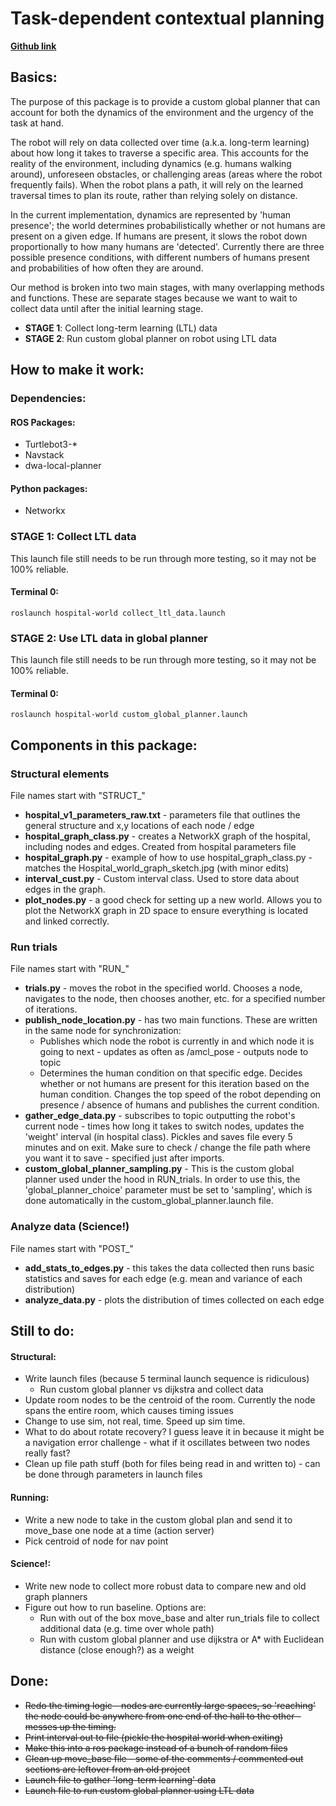 # Task-dependent contextual planning 

[**Github link**](https://github.com/osuprg/hospital-world)

## Basics:

The purpose of this package is to provide a custom global planner that can account for both the dynamics of the environment and the urgency of the task at hand. 

The robot will rely on data collected over time (a.k.a. long-term learning) about how long it takes to traverse a specific area.
This accounts for the reality of the environment, including dynamics (e.g. humans walking around), unforeseen obstacles, or challenging areas (areas where the robot frequently fails). 
When the robot plans a path, it will rely on the learned traversal times to plan its route, rather than relying solely on distance. 

In the current implementation, dynamics are represented by 'human presence'; the world determines probabilistically whether or not humans are present on a given edge. 
If humans are present, it slows the robot down proportionally to how many humans are 'detected'. 
Currently there are three possible presence conditions, with different numbers of humans present and probabilities of how often they are around.

Our method is broken into two main stages, with many overlapping methods and functions. 
These are separate stages because we want to wait to collect data until after the initial learning stage.
* **STAGE 1**: Collect long-term learning (LTL) data
* **STAGE 2**: Run custom global planner on robot using LTL data


## How to make it work:

### Dependencies:

#### ROS Packages:
* Turtlebot3-*
* Navstack
* dwa-local-planner

#### Python packages:
* Networkx

### STAGE 1: Collect LTL data

[comment]: <> (### Option 1: use the launch file)
This launch file still needs to be run through more testing, so it may not be 100% reliable.

#### Terminal 0:
```
roslaunch hospital-world collect_ltl_data.launch
```

[comment]: <> (### Option 2: run it manually)

[comment]: <> (If option one did not work, use option 2!)

[comment]: <> (#### Terminal 0)

[comment]: <> (```)

[comment]: <> (roscore)

[comment]: <> (```)

[comment]: <> (#### Terminal 1 )

[comment]: <> (```)

[comment]: <> (export TURTLEBOT3_MODEL=burger)

[comment]: <> (rosparam set /global_planner_choice 'move_base')

[comment]: <> (roslaunch hospital-world turtlebot_hospital.launch)

[comment]: <> (```)

[comment]: <> (#### Terminal 2)

[comment]: <> (```)

[comment]: <> (rosrun hospital-world RUN_trials.py)

[comment]: <> (```)

[comment]: <> (#### Terminal 3 )

[comment]: <> (```)

[comment]: <> (rosrun hospital-world RUN_publish_node_location.py )

[comment]: <> (```)

[comment]: <> (#### Terminal 4)

[comment]: <> (```)

[comment]: <> (rosrun hospital-world RUN_gather_edge_data.py)

[comment]: <> (```)


### STAGE 2: Use LTL data in global planner

[comment]: <> (### Option 1: use the launch file)
This launch file still needs to be run through more testing, so it may not be 100% reliable.

#### Terminal 0:
```
roslaunch hospital-world custom_global_planner.launch
```

[comment]: <> (### Option 2: run it manually)

[comment]: <> (If option one did not work, use option 2!)

[comment]: <> (#### Terminal 0)

[comment]: <> (```)

[comment]: <> (roscore)

[comment]: <> (```)

[comment]: <> (#### Terminal 1 )

[comment]: <> (```)

[comment]: <> (export TURTLEBOT3_MODEL=burger)

[comment]: <> (rosparam set /global_planner_choice 'sampling')

[comment]: <> (roslaunch hospital-world turtlebot_hospital.launch)

[comment]: <> (```)

[comment]: <> (#### Terminal 2)

[comment]: <> (```)

[comment]: <> (rosrun hospital-world RUN_global_planner.py)

[comment]: <> (```)

[comment]: <> (#### Terminal 3 )

[comment]: <> (```)

[comment]: <> (rosrun hospital-world RUN_publish_node_location.py )

[comment]: <> (```)



## Components in this package:


### Structural elements
File names start with "STRUCT_"
* **hospital_v1_parameters_raw.txt** - 
  parameters file that outlines the general structure and x,y locations of each node / edge
* **hospital_graph_class.py** - 
  creates a NetworkX graph of the hospital, including nodes and edges. 
  Created from hospital parameters file
* **hospital_graph.py** - 
  example of how to use hospital_graph_class.py - matches the Hospital_world_graph_sketch.jpg (with minor edits)
* **interval_cust.py** - 
  Custom interval class. Used to store data about edges in the graph. 
* **plot_nodes.py** - 
  a good check for setting up a new world. 
  Allows you to plot the NetworkX graph in 2D space to ensure everything is located and linked correctly.

### Run trials
File names start with "RUN_"
* **trials.py** - moves the robot in the specified world. Chooses a node, navigates to the node, then chooses another, etc. for a specified number of iterations. 
* **publish_node_location.py** - has two main functions. These are written in the same node for synchronization:
    * Publishes which node the robot is currently in and which node it is going to next - updates as often as /amcl_pose - outputs node to topic 
    * Determines the human condition on that specific edge. 
      Decides whether or not humans are present for this iteration based on the human condition. 
      Changes the top speed of the robot depending on presence / absence of humans and publishes the current condition.
* **gather_edge_data.py** - 
  subscribes to topic outputting the robot's current node - times how long it takes to switch nodes, updates the 'weight' interval (in hospital class). 
  Pickles and saves file every 5 minutes and on exit. Make sure to check / change the file path where you want it to save - specified just after imports.
* **custom_global_planner_sampling.py** - 
  This is the custom global planner used under the hood in RUN_trials.
  In order to use this, the 'global_planner_choice' parameter must be set to 'sampling', which is done automatically in the custom_global_planner.launch file.

### Analyze data (Science!)
File names start with "POST_"
* **add_stats_to_edges.py** - this takes the data collected then runs basic statistics and saves for each edge (e.g. mean and variance of each distribution)
* **analyze_data.py** - plots the distribution of times collected on each edge


## Still to do:

#### Structural:

* Write launch files (because 5 terminal launch sequence is ridiculous)
    * Run custom global planner vs dijkstra and collect data
* Update room nodes to be the centroid of the room. 
  Currently the node spans the entire room, which causes timing issues
* Change to use sim, not real, time.
  Speed up sim time.
* What to do about rotate recovery? I guess leave it in because it might be a navigation error challenge - what if it oscillates between two nodes really fast?
* Clean up file path stuff (both for files being read in and written to) - can be done through parameters in launch files

#### Running:

* Write a new node to take in the custom global plan and send it to move_base one node at a time (action server)
* Pick centroid of node for nav point

#### Science!:

* Write new node to collect more robust data to compare new and old graph planners
* Figure out how to run baseline. Options are:
    * Run with out of the box move_base and alter run_trials file to collect additional data (e.g. time over whole path)
    * Run with custom global planner and use dijkstra or A* with Euclidean distance (close enough?) as a weight



Done: 
-
* ~~Redo the timing logic - nodes are currently large spaces, so 'reaching' the node could be anywhere from one end of the hall to the other - messes up the timing.~~
* ~~Print interval out to file (pickle the hospital world when exiting)~~
* ~~Make this into a ros package instead of a bunch of random files~~
* ~~Clean up move_base file - some of the comments / commented out sections are leftover from an old project~~
* ~~Launch file to gather 'long-term learning' data~~
* ~~Launch file to run custom global planner using LTL data~~